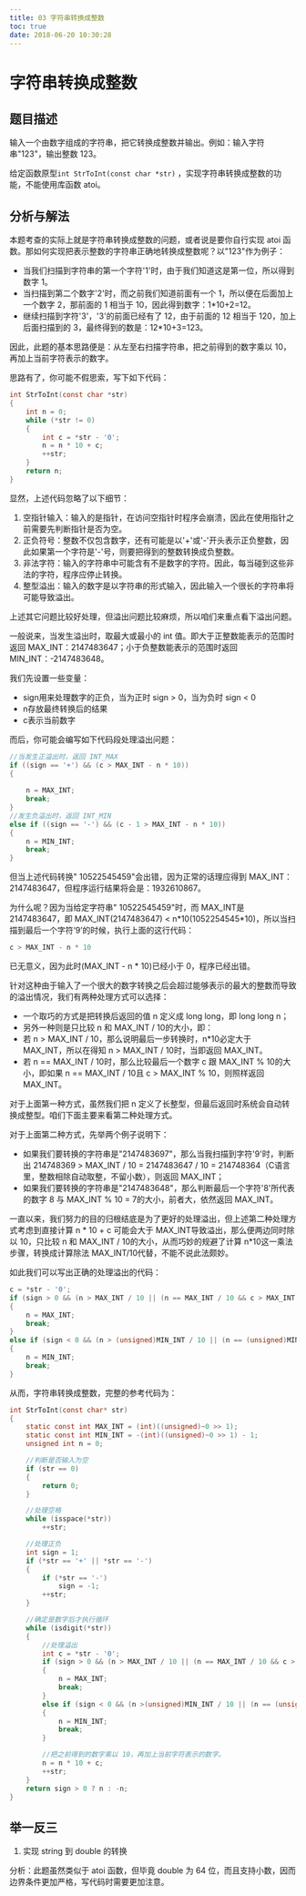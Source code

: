 ```yaml
---
title: 03 字符串转换成整数
toc: true
date: 2018-06-20 10:30:28
---
```

# 字符串转换成整数

## 题目描述
输入一个由数字组成的字符串，把它转换成整数并输出。例如：输入字符串"123"，输出整数 123。

给定函数原型`int StrToInt(const char *str)` ，实现字符串转换成整数的功能，不能使用库函数 atoi。

## 分析与解法

本题考查的实际上就是字符串转换成整数的问题，或者说是要你自行实现 atoi 函数。那如何实现把表示整数的字符串正确地转换成整数呢？以"123"作为例子：
 - 当我们扫描到字符串的第一个字符'1'时，由于我们知道这是第一位，所以得到数字 1。
 - 当扫描到第二个数字'2'时，而之前我们知道前面有一个 1，所以便在后面加上一个数字 2，那前面的 1 相当于 10，因此得到数字：1*10+2=12。
 - 继续扫描到字符'3'，'3'的前面已经有了 12，由于前面的 12 相当于 120，加上后面扫描到的 3，最终得到的数是：12*10+3=123。

因此，此题的基本思路便是：从左至右扫描字符串，把之前得到的数字乘以 10，再加上当前字符表示的数字。  

思路有了，你可能不假思索，写下如下代码：
```c
int StrToInt(const char *str)
{
	int n = 0;
	while (*str != 0)
	{
		int c = *str - '0';
		n = n * 10 + c;
		++str;
	}
	return n;
}
```
显然，上述代码忽略了以下细节：

1. 空指针输入：输入的是指针，在访问空指针时程序会崩溃，因此在使用指针之前需要先判断指针是否为空。
2. 正负符号：整数不仅包含数字，还有可能是以'+'或'-'开头表示正负整数，因此如果第一个字符是'-'号，则要把得到的整数转换成负整数。  
3. 非法字符：输入的字符串中可能含有不是数字的字符。因此，每当碰到这些非法的字符，程序应停止转换。  
4. 整型溢出：输入的数字是以字符串的形式输入，因此输入一个很长的字符串将可能导致溢出。  

上述其它问题比较好处理，但溢出问题比较麻烦，所以咱们来重点看下溢出问题。

一般说来，当发生溢出时，取最大或最小的 int 值。即大于正整数能表示的范围时返回 MAX_INT：2147483647；小于负整数能表示的范围时返回 MIN_INT：-2147483648。

我们先设置一些变量：
 - sign用来处理数字的正负，当为正时 sign > 0，当为负时 sign < 0
 - n存放最终转换后的结果
 - c表示当前数字

而后，你可能会编写如下代码段处理溢出问题：
```c
//当发生正溢出时，返回 INT_MAX
if ((sign == '+') && (c > MAX_INT - n * 10))
{
	
	n = MAX_INT;
	break;
}
//发生负溢出时，返回 INT_MIN
else if ((sign == '-') && (c - 1 > MAX_INT - n * 10))
{
	n = MIN_INT;
	break;
}
```
但当上述代码转换"    10522545459"会出错，因为正常的话理应得到 MAX_INT：2147483647，但程序运行结果将会是：1932610867。

为什么呢？因为当给定字符串"    10522545459"时，而 MAX_INT是 2147483647，即 MAX_INT(2147483647) < n*10(1052254545\*10)，所以当扫描到最后一个字符‘9’的时候，执行上面的这行代码：
```c
c > MAX_INT - n * 10
```
已无意义，因为此时(MAX_INT - n * 10)已经小于 0，程序已经出错。

针对这种由于输入了一个很大的数字转换之后会超过能够表示的最大的整数而导致的溢出情况，我们有两种处理方式可以选择：
 - 一个取巧的方式是把转换后返回的值 n 定义成 long long，即 long long n；
 - 另外一种则是只比较 n 和 MAX_INT / 10的大小，即：
- 若 n > MAX_INT / 10，那么说明最后一步转换时，n*10必定大于 MAX_INT，所以在得知 n > MAX_INT / 10时，当即返回 MAX_INT。
- 若 n == MAX_INT / 10时，那么比较最后一个数字 c 跟 MAX_INT % 10的大小，即如果 n == MAX_INT / 10且 c > MAX_INT % 10，则照样返回 MAX_INT。

对于上面第一种方式，虽然我们把 n 定义了长整型，但最后返回时系统会自动转换成整型。咱们下面主要来看第二种处理方式。

对于上面第二种方式，先举两个例子说明下：
 - 如果我们要转换的字符串是"2147483697"，那么当我扫描到字符'9'时，判断出 214748369 > MAX_INT / 10 = 2147483647 / 10 = 214748364（C语言里，整数相除自动取整，不留小数），则返回 MAX_INT；
 - 如果我们要转换的字符串是"2147483648"，那么判断最后一个字符'8'所代表的数字 8 与 MAX_INT % 10 = 7的大小，前者大，依然返回 MAX_INT。

一直以来，我们努力的目的归根结底是为了更好的处理溢出，但上述第二种处理方式考虑到直接计算 n * 10 + c 可能会大于 MAX_INT导致溢出，那么便两边同时除以 10，只比较 n 和 MAX_INT / 10的大小，从而巧妙的规避了计算 n\*10这一乘法步骤，转换成计算除法 MAX_INT/10代替，不能不说此法颇妙。  

如此我们可以写出正确的处理溢出的代码：

```c
c = *str - '0';
if (sign > 0 && (n > MAX_INT / 10 || (n == MAX_INT / 10 && c > MAX_INT % 10)))
{
    n = MAX_INT;
    break;
}
else if (sign < 0 && (n > (unsigned)MIN_INT / 10 || (n == (unsigned)MIN_INT / 10 && c > (unsigned)MIN_INT % 10)))
{
    n = MIN_INT;
    break;
}
```  
从而，字符串转换成整数，完整的参考代码为：  
```c
int StrToInt(const char* str)
{
	static const int MAX_INT = (int)((unsigned)~0 >> 1);
	static const int MIN_INT = -(int)((unsigned)~0 >> 1) - 1;
	unsigned int n = 0;

	//判断是否输入为空
	if (str == 0)
	{
		return 0;
	}

	//处理空格
	while (isspace(*str))
		++str;

	//处理正负
	int sign = 1;
	if (*str == '+' || *str == '-')
	{
		if (*str == '-')
			sign = -1;
		++str;
	}

	//确定是数字后才执行循环
	while (isdigit(*str))
	{
		//处理溢出
		int c = *str - '0';
		if (sign > 0 && (n > MAX_INT / 10 || (n == MAX_INT / 10 && c > MAX_INT % 10)))
		{
			n = MAX_INT;
			break;
		}
		else if (sign < 0 && (n >(unsigned)MIN_INT / 10 || (n == (unsigned)MIN_INT / 10 && c > (unsigned)MIN_INT % 10)))
		{
			n = MIN_INT;
			break;
		}

		//把之前得到的数字乘以 10，再加上当前字符表示的数字。
		n = n * 10 + c;
		++str;
	}
	return sign > 0 ? n : -n;
}
```

## 举一反三

1. 实现 string 到 double 的转换

分析：此题虽然类似于 atoi 函数，但毕竟 double 为 64 位，而且支持小数，因而边界条件更加严格，写代码时需要更加注意。
